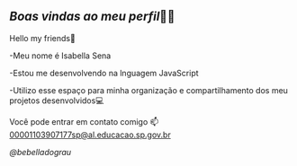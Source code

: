 *Boas vindas ao meu perfil*💙💙
-
Hello my friends🤪

-Meu nome é Isabella Sena

-Estou me desenvolvendo na lnguagem JavaScript

-Utilizo esse espaço para minha organização e compartilhamento dos meu projetos desenvolvidos💻

Você pode entrar em contato comigo 📫
00001103907177sp@al.educacao.sp.gov.br

*@bebelladograu*
